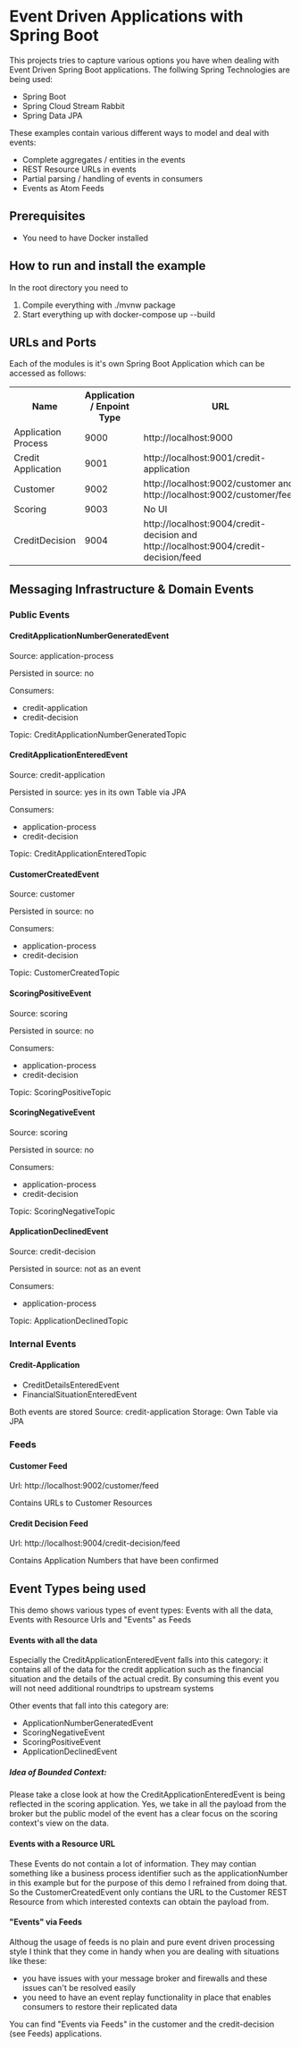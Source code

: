 # Event Driven Applications with Spring Boot

This projects tries to capture various options you have when dealing with Event Driven Spring Boot applications.
The follwing Spring Technologies are being used:
- Spring Boot
- Spring Cloud Stream Rabbit
- Spring Data JPA

These examples contain various different ways to model and deal with events:
- Complete aggregates / entities in the events
- REST Resource URLs in events
- Partial parsing / handling of events in consumers
- Events as Atom Feeds

## Prerequisites
- You need to have Docker installed

## How to run and install the example
In the root directory you need to
1. Compile everything with ./mvnw package
2. Start everything up with docker-compose up --build


## URLs and Ports
Each of the modules is it's own Spring Boot Application which can be accessed as follows:

<table>
    <tr>
        <th>Name</th>
        <th>Application / Enpoint Type</th>
        <th>URL</th>
    </tr>
    <tr>
        <td>Application Process</td>
        <td>9000</td>
        <td>http://localhost:9000</td>
    </tr>
    <tr>
        <td>Credit Application</td>
        <td>9001</td>
        <td>http://localhost:9001/credit-application</td>
    </tr>
    <tr>
        <td>Customer</td>
        <td>9002</td>
        <td>http://localhost:9002/customer and http://localhost:9002/customer/feed</td>
    </tr>
    <tr>
        <td>Scoring</td>
        <td>9003</td>
        <td>No UI</td>
    </tr>
     <tr>
        <td>CreditDecision</td>
        <td>9004</td>
        <td>http://localhost:9004/credit-decision and http://localhost:9004/credit-decision/feed</td>
    </tr>
      
    
</table>

## Messaging Infrastructure & Domain Events

### Public Events

#### CreditApplicationNumberGeneratedEvent
Source: application-process

Persisted in source: no

Consumers:
- credit-application
- credit-decision

Topic: CreditApplicationNumberGeneratedTopic


#### CreditApplicationEnteredEvent
Source: credit-application

Persisted in source: yes in its own Table via JPA

Consumers:
- application-process
- credit-decision

Topic: CreditApplicationEnteredTopic


#### CustomerCreatedEvent
Source: customer

Persisted in source: no

Consumers:
- application-process
- credit-decision

Topic: CustomerCreatedTopic

#### ScoringPositiveEvent
Source: scoring

Persisted in source: no

Consumers:
- application-process
- credit-decision

Topic: ScoringPositiveTopic

#### ScoringNegativeEvent
Source: scoring

Persisted in source: no

Consumers:
- application-process
- credit-decision

Topic: ScoringNegativeTopic

#### ApplicationDeclinedEvent
Source: credit-decision

Persisted in source: not as an event

Consumers:
- application-process

Topic: ApplicationDeclinedTopic

### Internal Events

#### Credit-Application
- CreditDetailsEnteredEvent
- FinancialSituationEnteredEvent

Both events are stored
Source: credit-application
Storage: Own Table via JPA


### Feeds

#### Customer Feed
Url: http://localhost:9002/customer/feed

Contains URLs to Customer Resources

#### Credit Decision Feed
Url: http://localhost:9004/credit-decision/feed

Contains Application Numbers that have been confirmed


## Event Types being used
This demo shows various types of event types: Events with all the data, Events with Resource Urls and "Events" as Feeds

#### Events with all the data
Especially the CreditApplicationEnteredEvent falls into this category: it contains all of the data for the credit application
such as the financial situation and the details of the actual credit. By consuming this event you will not need additional
roundtrips to upstream systems

Other events that fall into this category are:
- ApplicationNumberGeneratedEvent
- ScoringNegativeEvent
- ScoringPositiveEvent
- ApplicationDeclinedEvent

##### Idea of Bounded Context:
Please take a close look at how the CreditApplicationEnteredEvent is being reflected in the scoring application. Yes, we
take in all the payload from the broker but the public model of the event has a clear focus on the scoring context's view 
  on the data.

#### Events with a Resource URL
These Events do not contain a lot of information. They may contian something like a business process identifier such as
the applicationNumber in this example but for the purpose of this demo I refrained from doing that. So the CustomerCreatedEvent
only contians the URL to the Customer REST Resource from which interested contexts can obtain the payload from.


#### "Events" via Feeds
Althoug the usage of feeds is no plain and pure event driven processing style I think that they come in handy when you
are dealing with situations like these:
- you have issues with your message broker and firewalls and these issues can't be resolved easily
- you need to have an event replay functionality in place that enables consumers to restore their replicated data

You can find "Events via Feeds" in the customer and the credit-decision (see Feeds) applications. 